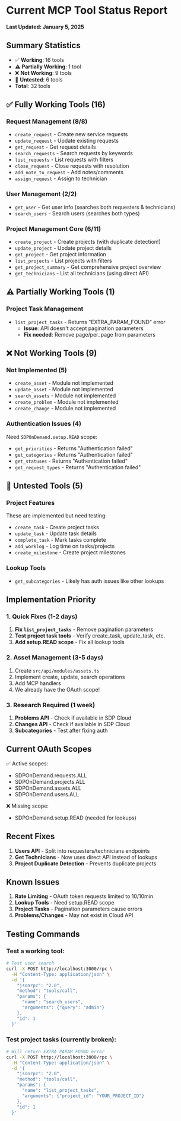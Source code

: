 # Current MCP Tool Status Report
**Last Updated: January 5, 2025**

## Summary Statistics
- ✅ **Working**: 16 tools
- ⚠️ **Partially Working**: 1 tool
- ❌ **Not Working**: 9 tools
- 🔧 **Untested**: 6 tools
- **Total**: 32 tools

## ✅ Fully Working Tools (16)

### Request Management (8/8)
- `create_request` - Create new service requests
- `update_request` - Update existing requests
- `get_request` - Get request details
- `search_requests` - Search requests by keywords
- `list_requests` - List requests with filters
- `close_request` - Close requests with resolution
- `add_note_to_request` - Add notes/comments
- `assign_request` - Assign to technician

### User Management (2/2) 
- `get_user` - Get user info (searches both requesters & technicians)
- `search_users` - Search users (searches both types)

### Project Management Core (6/11)
- `create_project` - Create projects (with duplicate detection!)
- `update_project` - Update project details
- `get_project` - Get project information
- `list_projects` - List projects with filters
- `get_project_summary` - Get comprehensive project overview
- `get_technicians` - List all technicians (using direct API)

## ⚠️ Partially Working Tools (1)

### Project Task Management
- `list_project_tasks` - Returns "EXTRA_PARAM_FOUND" error
  - **Issue**: API doesn't accept pagination parameters
  - **Fix needed**: Remove page/per_page from parameters

## ❌ Not Working Tools (9)

### Not Implemented (5)
- `create_asset` - Module not implemented
- `update_asset` - Module not implemented  
- `search_assets` - Module not implemented
- `create_problem` - Module not implemented
- `create_change` - Module not implemented

### Authentication Issues (4)
Need `SDPOnDemand.setup.READ` scope:
- `get_priorities` - Returns "Authentication failed"
- `get_categories` - Returns "Authentication failed"
- `get_statuses` - Returns "Authentication failed"
- `get_request_types` - Returns "Authentication failed"

## 🔧 Untested Tools (5)

### Project Features
These are implemented but need testing:
- `create_task` - Create project tasks
- `update_task` - Update task details
- `complete_task` - Mark tasks complete
- `add_worklog` - Log time on tasks/projects
- `create_milestone` - Create project milestones

### Lookup Tools
- `get_subcategories` - Likely has auth issues like other lookups

## Implementation Priority

### 1. Quick Fixes (1-2 days)
1. **Fix `list_project_tasks`** - Remove pagination parameters
2. **Test project task tools** - Verify create_task, update_task, etc.
3. **Add setup.READ scope** - Fix all lookup tools

### 2. Asset Management (3-5 days)
1. Create `src/api/modules/assets.ts`
2. Implement create, update, search operations
3. Add MCP handlers
4. We already have the OAuth scope!

### 3. Research Required (1 week)
1. **Problems API** - Check if available in SDP Cloud
2. **Changes API** - Check if available in SDP Cloud
3. **Subcategories** - Test after fixing auth

## Current OAuth Scopes
✅ Active scopes:
- SDPOnDemand.requests.ALL
- SDPOnDemand.projects.ALL
- SDPOnDemand.assets.ALL
- SDPOnDemand.users.ALL

❌ Missing scope:
- SDPOnDemand.setup.READ (needed for lookups)

## Recent Fixes
1. **Users API** - Split into requesters/technicians endpoints
2. **Get Technicians** - Now uses direct API instead of lookups
3. **Project Duplicate Detection** - Prevents duplicate projects

## Known Issues
1. **Rate Limiting** - OAuth token requests limited to 10/10min
2. **Lookup Tools** - Need setup.READ scope
3. **Project Tasks** - Pagination parameters cause errors
4. **Problems/Changes** - May not exist in Cloud API

## Testing Commands

### Test a working tool:
```bash
# Test user search
curl -X POST http://localhost:3000/rpc \
  -H "Content-Type: application/json" \
  -d '{
    "jsonrpc": "2.0",
    "method": "tools/call",
    "params": {
      "name": "search_users",
      "arguments": {"query": "admin"}
    },
    "id": 1
  }'
```

### Test project tasks (currently broken):
```bash
# Will return EXTRA_PARAM_FOUND error
curl -X POST http://localhost:3000/rpc \
  -H "Content-Type: application/json" \
  -d '{
    "jsonrpc": "2.0",
    "method": "tools/call",
    "params": {
      "name": "list_project_tasks",
      "arguments": {"project_id": "YOUR_PROJECT_ID"}
    },
    "id": 1
  }'
```